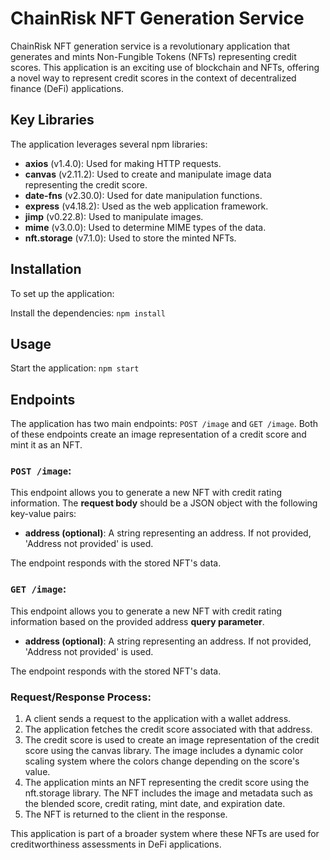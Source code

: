 # ChainRisk NFT Generation Service

ChainRisk NFT generation service is a revolutionary application that generates and mints Non-Fungible Tokens (NFTs) representing credit scores. This application is an exciting use of blockchain and NFTs, offering a novel way to represent credit scores in the context of decentralized finance (DeFi) applications.

## Key Libraries

The application leverages several npm libraries:

- **axios** (v1.4.0): Used for making HTTP requests.
- **canvas** (v2.11.2): Used to create and manipulate image data representing the credit score.
- **date-fns** (v2.30.0): Used for date manipulation functions.
- **express** (v4.18.2): Used as the web application framework.
- **jimp** (v0.22.8): Used to manipulate images.
- **mime** (v3.0.0): Used to determine MIME types of the data.
- **nft.storage** (v7.1.0): Used to store the minted NFTs.

## Installation

To set up the application:

Install the dependencies: `npm install`

## Usage

Start the application: `npm start`

## Endpoints
The application has two main endpoints: `POST /image` and `GET /image`. Both of these endpoints create an image representation of a credit score and mint it as an NFT.

### `POST /image`:

This endpoint allows you to generate a new NFT with credit rating information. The **request body** should be a JSON object with the following key-value pairs:

- **address (optional)**: A string representing an address. If not provided, 'Address not provided' is used.

The endpoint responds with the stored NFT's data.

### `GET /image`:

This endpoint allows you to generate a new NFT with credit rating information based on the provided address **query parameter**.

- **address (optional)**: A string representing an address. If not provided, 'Address not provided' is used.

The endpoint responds with the stored NFT's data.

### Request/Response Process:

1. A client sends a request to the application with a wallet address.
2. The application fetches the credit score associated with that address.
3. The credit score is used to create an image representation of the credit score using the canvas library. The image includes a dynamic color scaling system where the colors change depending on the score's value.
4. The application mints an NFT representing the credit score using the nft.storage library. The NFT includes the image and metadata such as the blended score, credit rating, mint date, and expiration date.
5. The NFT is returned to the client in the response.

This application is part of a broader system where these NFTs are used for creditworthiness assessments in DeFi applications.
